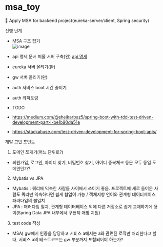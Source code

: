 # msa_toy
 :eyes: Apply MSA for backend project(eureka-server/client, Spring security)
 
 진행 단계
 - MSA 구조 잡기  
 ![image](https://user-images.githubusercontent.com/90509229/146050903-03fe84de-69ae-40a1-869e-ca747ce24b93.png)  

 - api 명세 문서 띄울 서버 구축(완) [api 명세](https://celebrity-apidoc.herokuapp.com/)
 - eureka 서버 올리기(완)
 - gw 서버 올리기(완)
 - auth 서비스 boot 시간 줄이기
 - auth 리팩토링

 - TODO
 - https://medium.com/@sheikarbaz5/spring-boot-with-tdd-test-driven-development-part-i-be1b90da51e
 - https://stackabuse.com/test-driven-development-for-spring-boot-apis/
 
 개발 고민 포인트  
 1. 도메인 쪼개기(어느 단위로?)  
 - 회원가입, 로그인, 아이디 찾기, 비밀번호 찾기, 아이디 중복체크 등은 모두 동일 도메인인가?
 2. Mybatis vs JPA  
 - Mybatis : 쿼리에 익숙한 사람들 사이에서 쓰이기 좋음. 프로젝트에 새로 들어온 사람도 쿼리만 익숙하다면 쉽게 협업이 가능 / 객체지향 언어와 관계형 데이터베이스 패러다임의 불일치
 - JPA : 패러다임 일치, 관계형 데이터베이스 외에 다른 저장소로 쉽게 교체하기에 용이(Spring Data JPA 내부에서 구현체 매핑 지원)
 3. test code 작성  
 - MSA) gw에서 인증을 담당하고 서비스 a에서는 a와 관련된 로직만 처리한다고 할 때, 서비스 a의 테스트코드는 gw 부분까지 포함되어야 하는가?
